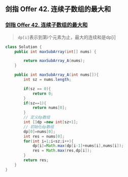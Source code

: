 ## 剑指 Offer 42. 连续子数组的最大和

### [剑指 Offer 42. 连续子数组的最大和](https://leetcode-cn.com/problems/lian-xu-zi-shu-zu-de-zui-da-he-lcof/)

> `dp[i]`表示到第i个元素为止，最大的连续和是dp[i]

~~~java
class Solution {
    public int maxSubArray(int[] nums) {

        return maxSubArray_A(nums);
    }

    public int maxSubArray_A(int nums[]){
        int sz = nums.length;

        if(sz == 0){
            return 0;
        }
        if(sz==1){
            return nums[0];
        }
        // 定义dp数组
        int []dp =new int[sz+1];
        // 初始化dp数组
        dp[0]=nums[0];
        int res = nums[0];
        for(int i=1;i<sz;i++){
            dp[i]=Math.max(dp[i-1]+nums[i],nums[i]);
            res = Math.max(res,dp[i]);
        }
        return res;
    }
}
~~~


